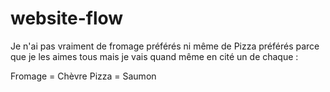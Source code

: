 # website-flow

Je n'ai pas vraiment de fromage préférés ni même de Pizza préférés parce que je les aimes tous mais je vais quand même en cité un de chaque :

Fromage = Chèvre 
Pizza = Saumon